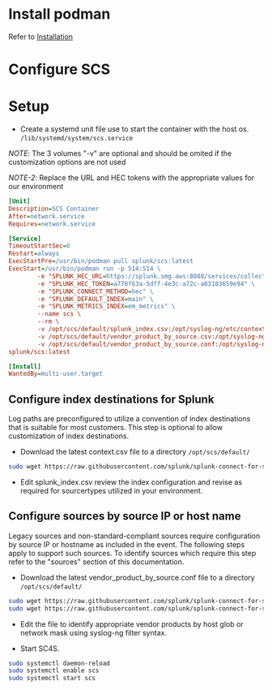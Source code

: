 
# Install podman

Refer to [Installation](https://podman.io/getting-started/installation)

# Configure SCS

# Setup

* Create a systemd unit file use to start the container with the host os. ``/lib/systemd/system/scs.service``

*NOTE*: The 3 volumes "-v" are optional and should be omited if the customization options are not used

*NOTE-2*: Replace the URL and HEC tokens with the appropriate values for our environment

```ini
[Unit]
Description=SCS Container
After=network.service
Requires=network.service

[Service]
TimeoutStartSec=0
Restart=always
ExecStartPre=/usr/bin/podman pull splunk/scs:latest
ExecStart=/usr/bin/podman run -p 514:514 \
        -e "SPLUNK_HEC_URL=https://splunk.smg.aws:8088/services/collector/event" \
        -e "SPLUNK_HEC_TOKEN=a778f63a-5dff-4e3c-a72c-a03183659e94" \
        -e "SPLUNK_CONNECT_METHOD=hec" \
        -e "SPLUNK_DEFAULT_INDEX=main" \
        -e "SPLUNK_METRICS_INDEX=em_metrics" \
        --name scs \
        --rm \
        -v /opt/scs/default/splunk_index.csv:/opt/syslog-ng/etc/context-local/splunk_index.csv \
        -v /opt/scs/default/vendor_product_by_source.csv:/opt/syslog-ng/etc/context-local/vendor_product_by_source.csv \
        -v /opt/scs/default/vendor_product_by_source.conf:/opt/syslog-ng/etc/context-local/vendor_product_by_source.conf \
splunk/scs:latest

[Install]
WantedBy=multi-user.target
```


## Configure index destinations for Splunk 

Log paths are preconfigured to utilize a convention of index destinations that is suitable for most customers. This step is optional to allow customization of index destinations.

* Download the latest context.csv file to a directory ``/opt/scs/default/`` 

```bash
sudo wget https://raw.githubusercontent.com/splunk/splunk-connect-for-syslog/master/package/etc/context-local/splunk_index.csv
```
* Edit splunk_index.csv review the index configuration and revise as required for sourcertypes utilized in your environment.

## Configure sources by source IP or host name

Legacy sources and non-standard-compliant sources require configuration by source IP or hostname as included in the event. The following steps apply to support such sources. To identify sources which require this step refer to the "sources" section of this documentation. 

* Download the latest vendor_product_by_source.conf file to a directory ``/opt/scs/default/`` 
```bash
sudo wget https://raw.githubusercontent.com/splunk/splunk-connect-for-syslog/master/package/etc/context-local/vendor_product_by_source.conf
sudo wget https://raw.githubusercontent.com/splunk/splunk-connect-for-syslog/master/package/etc/context-local/vendor_product_by_source.csv
```
* Edit the file to identify appropriate vendor products by host glob or network mask using syslog-ng filter syntax.

* Start SC4S.

```bash
sudo systemctl daemon-reload 
sudo systemctl enable scs
sudo systemctl start scs
```


